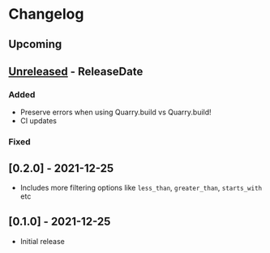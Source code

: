 # Changelog
## Upcoming

<!-- next-header -->

## [Unreleased] - ReleaseDate
### Added
* Preserve errors when using Quarry.build vs Quarry.build!
* CI updates

### Fixed

## [0.2.0] - 2021-12-25
* Includes more filtering options like `less_than`, `greater_than`, `starts_with` etc

## [0.1.0] - 2021-12-25
* Initial release

<!-- next-url -->
[Unreleased]: https://github.com/enewbury/quarry/compare/v0.2.1...HEAD
